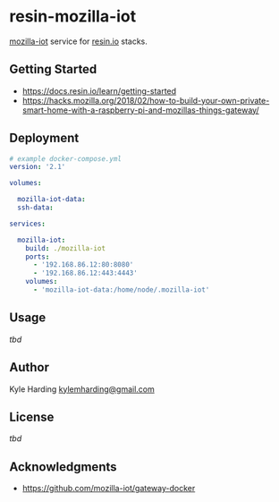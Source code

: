 # resin-mozilla-iot

[mozilla-iot](https://iot.mozilla.org/) service for [resin.io](https://resin.io/) stacks.

## Getting Started

* https://docs.resin.io/learn/getting-started
* https://hacks.mozilla.org/2018/02/how-to-build-your-own-private-smart-home-with-a-raspberry-pi-and-mozillas-things-gateway/

## Deployment

```yaml
# example docker-compose.yml
version: '2.1'

volumes:

  mozilla-iot-data:
  ssh-data:

services:

  mozilla-iot:
    build: ./mozilla-iot
    ports:
      - '192.168.86.12:80:8080'
      - '192.168.86.12:443:4443'
    volumes:
      - 'mozilla-iot-data:/home/node/.mozilla-iot'
```

## Usage

_tbd_

## Author

Kyle Harding <kylemharding@gmail.com>

## License

_tbd_

## Acknowledgments

* https://github.com/mozilla-iot/gateway-docker
